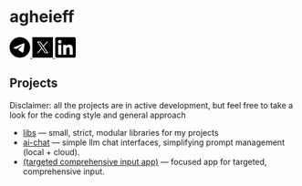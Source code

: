 # agheieff

<div id="badges">
  <a href="https://t.me/agheieff">
    <img src="telegram.svg" width="36" alt="Telegram"/>
  </a>
  <a href="https://x.com/agheieff_">
    <img src="x.webp" width="36" alt="X"/>
  </a>
  <a href="https://www.linkedin.com/in/agheieff/">
    <img src="linkedin.svg" width="36" alt="LinkedIn"/>
  </a>
</div>

## Projects

Disclaimer: all the projects are in active development, but feel free to take a look for the coding style and general approach

- [libs](https://github.com/agheieff/libs) — small, strict, modular libraries for my projects
- [ai-chat](https://github.com/agheieff/ai-chat) — simple llm chat interfaces, simplifying prompt management (local + cloud).
- [(targeted comprehensive input app)](https://github.com/agheieff/Lang) — focused app for targeted, comprehensive input.
